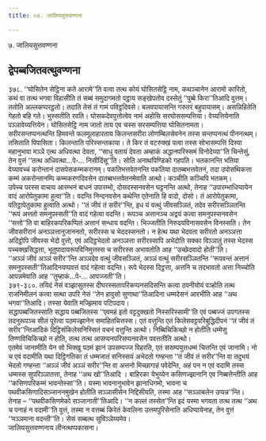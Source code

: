 ```yaml
---
title: ०७. जालियसुत्तवण्णना

---
```

७. जालियसुत्तवण्णना  


## द्वेपब्बजितवत्थुवण्णना

३७८. ‘‘घोसितेन सेट्ठिना कते आरामे’’ति वत्वा तत्थ कोयं घोसितसेट्ठि नाम, कथञ्चानेन आरामो कारितो, कथं वा तत्थ भगवा विहासीति तं सब्बं समुदागमतो पट्ठाय सङ्खेपतोव दस्सेतुं ‘‘पुब्बे किरा’’तिआदि वुत्तम्। ततोति अल्लकप्परट्ठतो। तदाति तेसं तं गामं पविट्ठदिवसे। बलवपायासन्ति गरुतरं बहुपायासम्। असन्निहितेति गेहतो बहि गते। भुस्सतीति रवति। घोसकदेवपुत्तोत्वेव नामं अहोसि सरघोससम्पत्तिया। वेय्यत्तियेनाति पञ्ञावेय्यत्तियेन। घोसितसेट्ठि नाम जातो ताय एव चस्स सरसम्पत्तिया घोसितनामता।  
सरीरसन्तप्पनत्थन्ति हिमवन्ते फलमूलाहारताय किलन्तसरीरा लोणम्बिलसेवनेन तस्स सन्तप्पनत्थं पीननत्थम्। तसिताति पिपासिता। किलन्ताति परिस्सन्तकाया। ते किर तं वटरुक्खं पत्वा तस्स सोभासम्पत्तिं दिस्वा महानुभावा मञ्ञे एत्थ अधिवत्था देवता, ‘‘साधु वतायं देवता अम्हाकं अद्धानपरिस्समं विनोदेय्या’’ति चिन्तेसुं, तेन वुत्तं ‘‘तत्थ अधिवत्था…पे॰… निसीदिंसू’’ति। सोति अनाथपिण्डिको गहपति। भतकानन्ति भतिया वेय्यावच्चं करोन्तानं दासपेसकम्मकरानम्। पकतिभत्तवेतनन्ति पकतिया दातब्बभत्तवेतनं, तदा उपोसथिकत्ता कम्मं अकरोन्तानम्पि कम्मकरणदिवसेन दातब्बभत्तवेतनमेवाति अत्थो। कञ्चीति कञ्चिपि भतकम्।  
उपेच्च परस्स वाचाय आरम्भनं बाधनं उपारम्भो, दोसदस्सनवसेन घट्टनन्ति अत्थो, तेनाह ‘‘उपारम्भाधिप्पायेन वादं आरोपेतुकामा हुत्वा’’ति। वदन्ति निन्दनवसेन कथेन्ति एतेनाति हि वादो, दोसो। तं आरोपेतुकामा, पतिट्ठापेतुकामा हुत्वाति अत्थो। ‘‘तं जीवं तं सरीर’’न्ति, इध यं वत्थुं जीवसञ्ञितं, तदेव सरीरसञ्ञितन्ति ‘‘रूपं अत्ततो समनुपस्सती’’ति वादं गहेत्वा वदन्ति। रूपञ्च अत्तानञ्च अद्वयं कत्वा समनुपस्सनवसेन ‘‘सत्तो’’ति वा बाहिरकपरिकप्पितं अत्तानं सन्धाय वदन्ति। भिज्जतीति निरुदयविनासवसेन विनस्सति। तेन जीवसरीरानं अनञ्ञत्तानुजाननतो, सरीरस्स च भेददस्सनतो। न हेत्थ यथा भेदवता सरीरतो अनञ्ञत्ता अदिट्ठोपि जीवस्स भेदो वुत्तो, एवं अदिट्ठभेदतो अनञ्ञत्ता सरीरस्सापि अभेदोति सक्का विञ्ञातुं तस्स भेदस्स पच्चक्खसिद्धत्ता, भूतुपादायरूपविनिमुत्तस्स च सरीरस्स अभावतोति आह ‘‘उच्छेदवादो होती’’ति।  
‘‘अञ्ञं जीवं अञ्ञं सरीर’’न्ति अञ्ञदेव वत्थुं जीवसञ्ञितं, अञ्ञं वत्थुं सरीरसञ्ञितन्ति ‘‘रूपवन्तं अत्तानं समनुपस्सती’’तिआदिनयप्पवत्तं वादं गहेत्वा वदन्ति। रूपे भेदस्स दिट्ठत्ता, अत्तनि च तदभावतो अत्ता निच्चोति आपन्नमेवाति आह ‘‘तुम्हाकं…पे॰… आपज्जती’’ति।  
३७९-३८०. तयिदं नेसं वञ्झासुतस्स दीघरस्सतापरिकप्पनसदिसन्ति कत्वा ठपनीयोयं पञ्होति तत्थ राजनिमीलनं कत्वा सत्था उपरि नेसं ‘‘तेन हावुसो सुणाथा’’तिआदिना धम्मदेसनं आरभीति आह ‘‘अथ भगवा’’तिआदि। तस्सा येवाति मज्झिमाय पटिपदाय।  
सद्धापब्बजितस्साति सद्धाय पब्बजितस्स ‘‘एवमहं इतो वट्टदुक्खतो निस्सरिस्सामी’’ति एवं पब्बज्जं उपगतस्स तदनुरूपञ्च सीलं पूरेत्वा पठमज्झानेन समाहितचित्तस्स। एतं वत्तुन्ति एतं किलेसवट्टपरिबुद्धिदीपनं ‘‘तं जीवं तं सरीर’’न्तिआदिकं दिट्ठिसंकिलेसनिस्सितं वचनं वत्तुन्ति अत्थो। निब्बिचिकिच्छो न होतीति धम्मेसु तिण्णविचिकिच्छो न होति, तत्थ तत्थ आसप्पनपरिसप्पनवसेन पवत्ततीति अत्थो।  
एतमेवं जानामीति येन सो भिक्खु पठमं झानं उपसम्पज्ज विहरति, एतं ससम्पयुत्तधम्मं चित्तन्ति एवं जानामि। नो च एवं वदामीति यथा दिट्ठिगतिका तं धम्मजातं सनिस्सयं अभेदतो गण्हन्ता ‘‘तं जीवं तं सरीर’’न्ति वा तदुभयं भेदतो गण्हन्ता ‘‘अञ्ञं जीवं अञ्ञं सरीर’’न्ति वा अत्तनो मिच्छागाहं पवेदेन्ति, अहं पन न एवं वदामि तस्स धम्मस्स सुपरिञ्ञातत्ता, तेनाह ‘‘अथ खो’’तिआदि । बाहिरका येभुय्येन कसिणज्झानानि एव निब्बत्तेन्तीति आह ‘‘कसिणपरिकम्मं भावन्तेस्सा’’ति। यस्मा भावनानुभावेन झानाधिगमो, भावना च पथवीकसिणादिसञ्जाननमुखेन होतीति सञ्ञासीसेन निद्दिसीयति, तस्मा आह ‘‘सञ्ञाबलेन उप्पन्न’’न्ति। तेनाह – ‘‘पथवीकसिणमेको सञ्जानाती’’तिआदि। ‘‘न कल्लं तस्सेत’’न्ति इदं यस्मा भगवता तत्थ तत्थ ‘‘अथ च पनाहं न वदामी’’ति वुत्तं, तस्मा न वत्तब्बं किरेतं केवलिना उत्तमपुरिसेनाति अधिप्पायेनाह, तेन वुत्तं ‘‘मञ्ञमाना वदन्ती’’ति। सेसं सब्बत्थ सुविञ्ञेय्यमेव।  
जालियसुत्तवण्णनाय लीनत्थप्पकासना।  